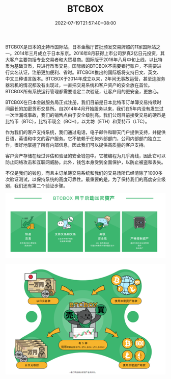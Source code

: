 ﻿---
weight: 
title: "BTCBOX"
description: "BTCBOX是日本最大规模的比特币国际站，2014年三月成立于日本东京，在东京比特币发展的黎明期，一直领导着比特币/日元的市场。"
date: 2022-07-19T21:57:40+08:00
lastmod: 2022-07-19T16:45:40+08:00
draft: false
authors: ["MineW"]
featuredImage: "btcbox.webp"
link: "https://www.btcbox.co.jp/"
tags: ["交易所","BTCBOX"]
categories: ["navigation"]
navigation: ["交易所"]
lightgallery: true
toc: true
pinned: false
recommend: false
recommend1: false
---
BTCBOX是日本的比特币国际站，日本金融厅首批颁发交易牌照的11家国际站之一。2014年三月成立于日本东京。2016年8月获得上市公司梦真2亿日元投资，其大客户主要包括专业交易者和大贸易商。国际版于2016年八月中旬上线，以比特币为基础货币，只进行币币交易。国际版的BTCBOX不需要银行账户，不需要进行实名认证，注册更加便利、省时。BTCBOX推出的国际版将支持日文、英文、中文三种语言版本。BTCBOX于2014年成立以来，2年间无事故运营，甚至连服务器宕机的情况都没有出现过，一直把交易系统和客户资产的安全放在首位。BTCBOX所有系统运行管理都需要设定二次验证，让客户用的更安全，更放心。

BTCBOX在日本金融服务局正式注册，我们目前是日本比特币订单簿交易持续时间最长的加密货币交易所。自2014年4月开始服务以来，我们在5年内没有发生过一次泄漏或事故，我们的销售点由于安全级别高。我们公司目前接受交易的硬币是比特币（BTC），比特币现金（BCH），以太坊（ETH）和莱特币（LTC）。

作为我们的客户支持系统，我们通过电话，电子邮件和聊天门户提供支持，并提供日语，英语和中文的客户服务。它不依赖于任何外部部门，公司内部部门独立工作，很好地掌握了所有内部信息，因此我们可以提供高质量的客户支持。

客户资产存储在经过评估和验证的安全钱包中。它被编程为几乎离线，因此它可以防止网络攻击和互联网威胁。此外，钱包本身受到全面保护，以防止被盗和丢失。

不仅是我们的钱包，而且主订单簿交易系统和我们的交易场所已经清除了1000多次验证测试，以保持系统的高度可靠性。最重要的是，为了保持我们的高度安全级别，我们还有第二个验证步骤。

![image-20220719114659032](image-20220719114659032.png)

![image-20220719114753297](image-20220719114753297.png)